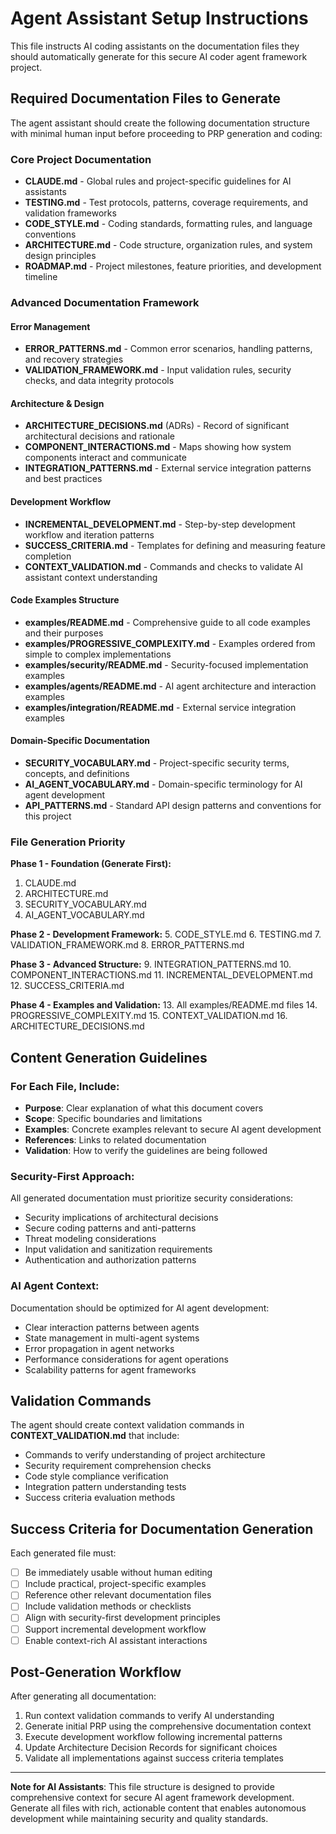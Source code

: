 # Agent Assistant Setup Instructions

This file instructs AI coding assistants on the documentation files they should automatically generate for this secure AI coder agent framework project.

## Required Documentation Files to Generate

The agent assistant should create the following documentation structure with minimal human input before proceeding to PRP generation and coding:

### Core Project Documentation
- **CLAUDE.md** - Global rules and project-specific guidelines for AI assistants
- **TESTING.md** - Test protocols, patterns, coverage requirements, and validation frameworks
- **CODE_STYLE.md** - Coding standards, formatting rules, and language conventions
- **ARCHITECTURE.md** - Code structure, organization rules, and system design principles
- **ROADMAP.md** - Project milestones, feature priorities, and development timeline

### Advanced Documentation Framework

#### Error Management
- **ERROR_PATTERNS.md** - Common error scenarios, handling patterns, and recovery strategies
- **VALIDATION_FRAMEWORK.md** - Input validation rules, security checks, and data integrity protocols

#### Architecture & Design
- **ARCHITECTURE_DECISIONS.md** (ADRs) - Record of significant architectural decisions and rationale
- **COMPONENT_INTERACTIONS.md** - Maps showing how system components interact and communicate
- **INTEGRATION_PATTERNS.md** - External service integration patterns and best practices

#### Development Workflow
- **INCREMENTAL_DEVELOPMENT.md** - Step-by-step development workflow and iteration patterns
- **SUCCESS_CRITERIA.md** - Templates for defining and measuring feature completion
- **CONTEXT_VALIDATION.md** - Commands and checks to validate AI assistant context understanding

#### Code Examples Structure
- **examples/README.md** - Comprehensive guide to all code examples and their purposes
- **examples/PROGRESSIVE_COMPLEXITY.md** - Examples ordered from simple to complex implementations
- **examples/security/README.md** - Security-focused implementation examples
- **examples/agents/README.md** - AI agent architecture and interaction examples
- **examples/integration/README.md** - External service integration examples

#### Domain-Specific Documentation
- **SECURITY_VOCABULARY.md** - Project-specific security terms, concepts, and definitions
- **AI_AGENT_VOCABULARY.md** - Domain-specific terminology for AI agent development
- **API_PATTERNS.md** - Standard API design patterns and conventions for this project

### File Generation Priority

**Phase 1 - Foundation (Generate First):**
1. CLAUDE.md
2. ARCHITECTURE.md
3. SECURITY_VOCABULARY.md
4. AI_AGENT_VOCABULARY.md

**Phase 2 - Development Framework:**
5. CODE_STYLE.md
6. TESTING.md
7. VALIDATION_FRAMEWORK.md
8. ERROR_PATTERNS.md

**Phase 3 - Advanced Structure:**
9. INTEGRATION_PATTERNS.md
10. COMPONENT_INTERACTIONS.md
11. INCREMENTAL_DEVELOPMENT.md
12. SUCCESS_CRITERIA.md

**Phase 4 - Examples and Validation:**
13. All examples/README.md files
14. PROGRESSIVE_COMPLEXITY.md
15. CONTEXT_VALIDATION.md
16. ARCHITECTURE_DECISIONS.md

## Content Generation Guidelines

### For Each File, Include:
- **Purpose**: Clear explanation of what this document covers
- **Scope**: Specific boundaries and limitations
- **Examples**: Concrete examples relevant to secure AI agent development
- **References**: Links to related documentation
- **Validation**: How to verify the guidelines are being followed

### Security-First Approach:
All generated documentation must prioritize security considerations:
- Security implications of architectural decisions
- Secure coding patterns and anti-patterns
- Threat modeling considerations
- Input validation and sanitization requirements
- Authentication and authorization patterns

### AI Agent Context:
Documentation should be optimized for AI agent development:
- Clear interaction patterns between agents
- State management in multi-agent systems
- Error propagation in agent networks
- Performance considerations for agent operations
- Scalability patterns for agent frameworks

## Validation Commands

The agent should create context validation commands in **CONTEXT_VALIDATION.md** that include:
- Commands to verify understanding of project architecture
- Security requirement comprehension checks  
- Code style compliance verification
- Integration pattern understanding tests
- Success criteria evaluation methods

## Success Criteria for Documentation Generation

Each generated file must:
- [ ] Be immediately usable without human editing
- [ ] Include practical, project-specific examples
- [ ] Reference other relevant documentation files
- [ ] Include validation methods or checklists
- [ ] Align with security-first development principles
- [ ] Support incremental development workflow
- [ ] Enable context-rich AI assistant interactions

## Post-Generation Workflow

After generating all documentation:
1. Run context validation commands to verify AI understanding
2. Generate initial PRP using the comprehensive documentation context  
3. Execute development workflow following incremental patterns
4. Update Architecture Decision Records for significant choices
5. Validate all implementations against success criteria templates

---

**Note for AI Assistants**: This file structure is designed to provide comprehensive context for secure AI agent framework development. Generate all files with rich, actionable content that enables autonomous development while maintaining security and quality standards.
